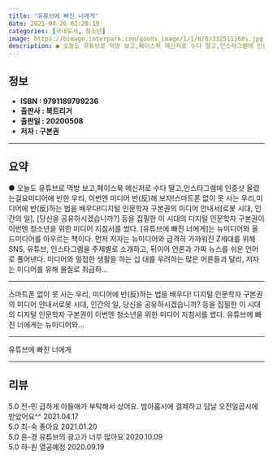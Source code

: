 ```yaml
---
title: "유튜브에 빠진 너에게"
date: 2021-04-26 02:28:19
categories: [국내도서, 청소년]
image: https://bimage.interpark.com/goods_image/1/1/6/8/332511168s.jpg
description: ● 오늘도 유튜브로 먹방 보고,페이스북 메신저로 수다 떨고,인스타그램에 인증샷 올렸는걸요미디어에 반한 우리, 이번엔 미디어 반(反)해 보자!스마트폰 없이 못 사는 우리,미디어에 반(反)하는 법을 배우다!디지털 인문학자 구본권의 미디어 안내서[로봇 시대, 인간의 일], [당신을 공유하시
---
```


## **정보**

- **ISBN : 9791189799236**
- **출판사 : 북트리거**
- **출판일 : 20200508**
- **저자 : 구본권**

------



## **요약**

●  오늘도 유튜브로 먹방 보고,페이스북 메신저로 수다 떨고,인스타그램에 인증샷 올렸는걸요미디어에 반한 우리, 이번엔 미디어 반(反)해 보자!스마트폰 없이 못 사는 우리,미디어에 반(反)하는 법을 배우다!디지털 인문학자 구본권의 미디어 안내서[로봇 시대, 인간의 일], [당신을 공유하시겠습니까?] 등을 집필한 이 시대의 디지털 인문학자 구본권이 이번엔 청소년을 위한 미디어 지침서를 썼다. [유튜브에 빠진 너에게]는 뉴미디어와 올드미디어를 아우르는 책이다. 먼저 저자는 뉴미디어와 급격히 가까워진 Z세대를 위해 SNS, 유튜브, 인스타그램을 주제별로 소개하고, 뒤이어 언론과 가짜 뉴스를 쉬운 언어로 풀어낸다. 미디어와 밀접한 생활을 하는 십 대를 우려하는 많은 어른들과 달리, 저자는 미디어를 유해 물질로 취급하...

------

스마트폰 없이 못 사는 우리,
미디어에 반(反)하는 법을 배우다!
디지털 인문학자 구본권의 미디어 안내서로봇 시대, 인간의 일, 당신을 공유하시겠습니까? 등을 집필한 이 시대의 디지털 인문학자 구본권이 이번엔 청소년을 위한 미디어 지침서를 썼다. 유튜브에 빠진 너에게는 뉴미디어와... 

------


유튜브에 빠진 너에게 

------


## **리뷰** 

5.0 전-민 급하게 아들애가 부탁해서 샀어요. 밤아홉시에 결제하고 담날 오전일곱시에 받았어요^^  2021.04.17 <br/>5.0 최-숙 좋아요 2021.01.20 <br/>5.0 윤-경 유튜브의 광고가 너무 많아요 2020.10.09 <br/>5.0 하-원 열공예정 2020.09.19 <br/>